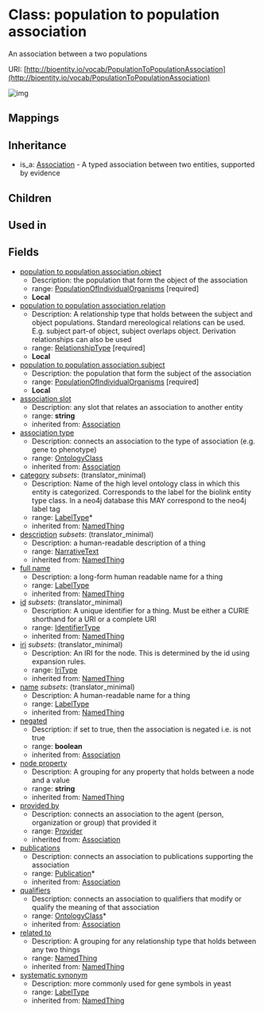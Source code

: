 # Class: population to population association


An association between a two populations

URI: [http://bioentity.io/vocab/PopulationToPopulationAssociation](http://bioentity.io/vocab/PopulationToPopulationAssociation)

![img](http://yuml.me/diagram/nofunky;dir:TB/class/\[PopulationToPopulationAssociation|id(i):identifier_type%20%3F;name(i):label_type%20%3F;category(i):label_type%20*;node_property(i):string%20%3F;iri(i):iri_type%20%3F;full_name(i):label_type%20%3F;description(i):narrative_text%20%3F;systematic_synonym(i):label_type%20%3F;negated(i):boolean%20%3F;association_slot(i):string%20%3F]-%20provided%20by(i)%20%3F>\[Provider],%20\[PopulationToPopulationAssociation]-%20publications(i)%20*>\[Publication],%20\[PopulationToPopulationAssociation]-%20qualifiers(i)%20*>\[OntologyClass],%20\[PopulationToPopulationAssociation]-%20association%20type(i)%20%3F>\[OntologyClass],%20\[PopulationToPopulationAssociation]-%20related%20to(i)%20%3F>\[NamedThing],%20\[PopulationToPopulationAssociation]-%20relation>\[RelationshipType],%20\[PopulationToPopulationAssociation]-%20object>\[PopulationOfIndividualOrganisms],%20\[PopulationToPopulationAssociation]-%20subject>\[PopulationOfIndividualOrganisms],%20\[Association]^-\[PopulationToPopulationAssociation])
## Mappings

## Inheritance

 *  is_a: [Association](Association.md) - A typed association between two entities, supported by evidence
## Children

## Used in

## Fields

 * [population to population association.object](population_to_population_association_object.md)
    * Description: the population that form the object of the association
    * range: [PopulationOfIndividualOrganisms](PopulationOfIndividualOrganisms.md) [required]
    * __Local__
 * [population to population association.relation](population_to_population_association_relation.md)
    * Description: A relationship type that holds between the subject and object populations. Standard mereological relations can be used. E.g. subject part-of object, subject overlaps object. Derivation relationships can also be used
    * range: [RelationshipType](RelationshipType.md) [required]
    * __Local__
 * [population to population association.subject](population_to_population_association_subject.md)
    * Description: the population that form the subject of the association
    * range: [PopulationOfIndividualOrganisms](PopulationOfIndividualOrganisms.md) [required]
    * __Local__
 * [association slot](association_slot.md)
    * Description: any slot that relates an association to another entity
    * range: **string**
    * inherited from: [Association](Association.md)
 * [association type](association_type.md)
    * Description: connects an association to the type of association (e.g. gene to phenotype)
    * range: [OntologyClass](OntologyClass.md)
    * inherited from: [Association](Association.md)
 * [category](category.md) *subsets*: (translator_minimal)
    * Description: Name of the high level ontology class in which this entity is categorized. Corresponds to the label for the biolink entity type class. In a neo4j database this MAY correspond to the neo4j label tag
    * range: [LabelType](LabelType.md)*
    * inherited from: [NamedThing](NamedThing.md)
 * [description](description.md) *subsets*: (translator_minimal)
    * Description: a human-readable description of a thing
    * range: [NarrativeText](NarrativeText.md)
    * inherited from: [NamedThing](NamedThing.md)
 * [full name](full_name.md)
    * Description: a long-form human readable name for a thing
    * range: [LabelType](LabelType.md)
    * inherited from: [NamedThing](NamedThing.md)
 * [id](id.md) *subsets*: (translator_minimal)
    * Description: A unique identifier for a thing. Must be either a CURIE shorthand for a URI or a complete URI
    * range: [IdentifierType](IdentifierType.md)
    * inherited from: [NamedThing](NamedThing.md)
 * [iri](iri.md) *subsets*: (translator_minimal)
    * Description: An IRI for the node. This is determined by the id using expansion rules.
    * range: [IriType](IriType.md)
    * inherited from: [NamedThing](NamedThing.md)
 * [name](name.md) *subsets*: (translator_minimal)
    * Description: A human-readable name for a thing
    * range: [LabelType](LabelType.md)
    * inherited from: [NamedThing](NamedThing.md)
 * [negated](negated.md)
    * Description: if set to true, then the association is negated i.e. is not true
    * range: **boolean**
    * inherited from: [Association](Association.md)
 * [node property](node_property.md)
    * Description: A grouping for any property that holds between a node and a value
    * range: **string**
    * inherited from: [NamedThing](NamedThing.md)
 * [provided by](provided_by.md)
    * Description: connects an association to the agent (person, organization or group) that provided it
    * range: [Provider](Provider.md)
    * inherited from: [Association](Association.md)
 * [publications](publications.md)
    * Description: connects an association to publications supporting the association
    * range: [Publication](Publication.md)*
    * inherited from: [Association](Association.md)
 * [qualifiers](qualifiers.md)
    * Description: connects an association to qualifiers that modify or qualify the meaning of that association
    * range: [OntologyClass](OntologyClass.md)*
    * inherited from: [Association](Association.md)
 * [related to](related_to.md)
    * Description: A grouping for any relationship type that holds between any two things
    * range: [NamedThing](NamedThing.md)
    * inherited from: [NamedThing](NamedThing.md)
 * [systematic synonym](systematic_synonym.md)
    * Description: more commonly used for gene symbols in yeast
    * range: [LabelType](LabelType.md)
    * inherited from: [NamedThing](NamedThing.md)
